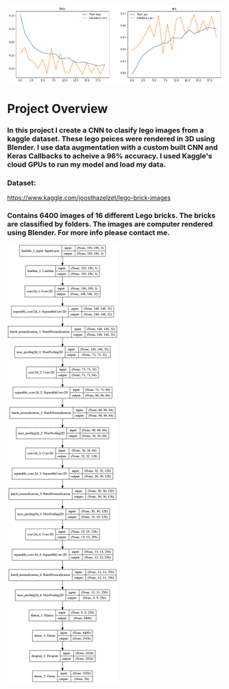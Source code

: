 ![](images/__results___8_1.png)

# Project Overview
### In this project I create a CNN to clasify lego images from a kaggle dataset. These lego peices were rendered in 3D using Blender. I use data augmentation with a custom built CNN and Keras Callbacks to acheive a 96% accuracy. I used Kaggle's cloud GPUs to run my model and load my data.

### Dataset:
https://www.kaggle.com/joosthazelzet/lego-brick-images
### Contains 6400 images of 16 different Lego bricks. The bricks are classified by folders. The images are computer rendered using Blender. For more info please contact me.

![](images/model_plot.png)


